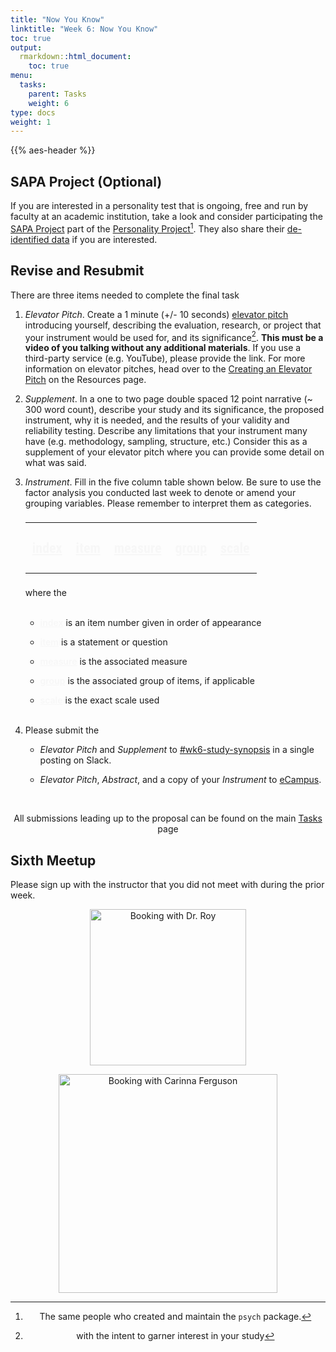 ```yaml
---
title: "Now You Know"
linktitle: "Week 6: Now You Know"
toc: true
output:
  rmarkdown::html_document:
    toc: true
menu:
  tasks:
    parent: Tasks
    weight: 6
type: docs
weight: 1
---
```


<script src="/rmarkdown-libs/kePrint/kePrint.js"></script>

<link href="/rmarkdown-libs/lightable/lightable.css" rel="stylesheet" />

{{% aes-header %}}

<style>
.article-style img, 
.article-style video {
  margin-left: 0;
  margin-right: auto;
  margin-top: 0rem;
  margin-bottom: 1rem;
  vertical-align: text-top;
  padding: 0;
  bottom: 0px;
  display: inline;
}
</style>

## SAPA Project (Optional)

If you are interested in a personality test that is ongoing, free and run by faculty at an academic institution, take a look and consider participating the <a href="https://www.sapa-project.org/" target="_blank">SAPA Project</a> part of the <a href="https://personality-project.org/" target="_blank">Personality Project</a>[^1]. They also share their <a href="https://dataverse.harvard.edu/dataverse/SAPA-Project" target="_blank">de-identified data</a> if you are interested.

## Revise and Resubmit

There are three items needed to complete the final task

1.  *Elevator Pitch*. Create a 1 minute (+/- 10 seconds) <a href="https://uclalibrary.github.io/research-tips/deconstructing-the-elevator-speech/" target="_blank">elevator pitch</a> introducing yourself, describing the evaluation, research, or project that your instrument would be used for, and its significance[^2]. **This must be a video of you talking without any additional materials**. If you use a third-party service (e.g. YouTube), please provide the link. For more information on elevator pitches, head over to the [Creating an Elevator Pitch](/resources/elevatorpitch/) on the Resources page.

2.  *Supplement*. In a one to two page double spaced 12 point narrative (\~ 300 word count), describe your study and its significance, the proposed instrument, why it is needed, and the results of your validity and reliability testing. Describe any limitations that your instrument many have (e.g. methodology, sampling, structure, etc.) Consider this as a supplement of your elevator pitch where you can provide some detail on what was said.

3.  *Instrument*. Fill in the five column table shown below. Be sure to use the factor analysis you conducted last week to denote or amend your grouping variables. Please remember to interpret them as categories.

    <center>
    <table class="table" style="font-size: 22px; font-family: roboto condensed; width: auto !important; margin-left: auto; margin-right: auto;">
    <thead>
    <tr>
    <th style="text-align:left;color: #f7f7f7 !important;background-color: transparent !important;vertical-align: middle !important;font-weight: 600;text-decoration:underline">

    index

    </th>
    <th style="text-align:left;color: #f7f7f7 !important;background-color: transparent !important;vertical-align: middle !important;font-weight: 600;text-decoration:underline">

    item

    </th>
    <th style="text-align:left;color: #f7f7f7 !important;background-color: transparent !important;vertical-align: middle !important;font-weight: 600;text-decoration:underline">

    measure

    </th>
    <th style="text-align:left;color: #f7f7f7 !important;background-color: transparent !important;vertical-align: middle !important;font-weight: 600;text-decoration:underline">

    group

    </th>
    <th style="text-align:left;color: #f7f7f7 !important;background-color: transparent !important;vertical-align: middle !important;font-weight: 600;text-decoration:underline">

    scale

    </th>
    </tr>
    </thead>
    <tbody>
    <tr>
    </tr>
    </tbody>
    </table>
    </center>

    where the<br><br>

    -   <span style="font-weight:600; color:#f7f7f7; text-decoration:underline;font_size = 22;">index</span> is an item number given in order of appearance

    -   <span style="font-weight:600; color:#f7f7f7; text-decoration:underline;font_size = 22;">item</span> is a statement or question

    -   <span style="font-weight:600; color:#f7f7f7; text-decoration:underline;font_size = 22;">measure</span> is the associated measure

    -   <span style="font-weight:600; color:#f7f7f7; text-decoration:underline;font_size = 22;">group</span> is the associated group of items, if applicable

    -   <span style="font-weight:600; color:#f7f7f7; text-decoration:underline;font_size = 22;">scale</span> is the exact scale used<br><br>

4.  Please submit the

    -   *Elevator Pitch* and *Supplement* to <a href="%22https://edp611summer2022.slack.com/archives/C03KPL9LQMR%22" target="_blank">#wk6-study-synopsis</a> in a single posting on Slack.

    -   *Elevator Pitch*, *Abstract*, and a copy of your *Instrument* to <a target="_blank" href="https://ecampus.wvu.edu/">eCampus</a>.

<br />

<center>
<p id="rounded_corners">
All submissions leading up to the proposal can be found on the main <a href="/tasks/#proposal">Tasks</a> page
<p>
</center>

## Sixth Meetup

Please sign up with the instructor that you did not meet with during the prior week.

<center>

<div class="evener">

<div class="stripe">

<a href='https://calendly.com/nopiecharts/short15' target="_blank"><img src='/logos/calendar-dr-roy.png' alt='Booking with Dr. Roy' width='250'></a>

</div>

<div class="stripe">

<a href='https://calendly.com/carinna-ferguson/611' target="_blank"><img src='/logos/calendar-cari.png' alt='Booking with Carinna Ferguson' width='350'></a>

</div>

</div>

[^1]: The same people who created and maintain the `psych` package.

[^2]: with the intent to garner interest in your study
